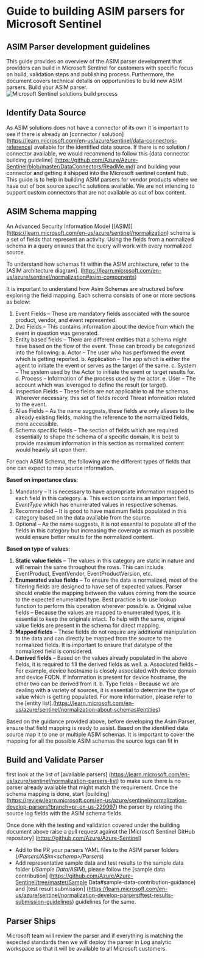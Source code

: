 # Guide to building ASIM parsers for Microsoft Sentinel 

## ASIM Parser development guidelines 
This guide provides an overview of the ASIM parser development that providers can build in Microsoft Sentinel for customers with specific focus on build, validation steps and publishing process. Furthermore, the document covers technical details on opportunities to build new ASIM parsers.
Build your ASIM parser. 
![Microsoft Sentinel solutions build process](https://github.com/Azure/Azure-Sentinel/blob/master/Solutions/Images/ASIM_parser.png)

	
## Identify Data Source 

As ASIM solutions does not have a connector of its own it is important to see if there is already an [connector / solution] (https://learn.microsoft.com/en-us/azure/sentinel/data-connectors-reference) available for the identified data source. If there is no solution / connector available, we would recommend to follow this [data connector building guideline] (https://github.com/Azure/Azure-Sentinel/blob/master/DataConnectors/ReadMe.md) and building your connector and getting it shipped into the Microsoft sentinel content hub. This guide is to help in building ASIM parsers for vendor products where we have out of box source specific solutions available. We are not intending to support custom connectors that are not available as out of box content.
  
## ASIM Schema mapping 

An Advanced Security Information Model [(ASIM)] (https://learn.microsoft.com/en-us/azure/sentinel/normalization) schema is a set of fields that represent an activity. Using the fields from a normalized schema in a query ensures that the query will work with every normalized source.
	
To understand how schemas fit within the ASIM architecture, refer to the [ASIM architecture diagram]. (https://learn.microsoft.com/en-us/azure/sentinel/normalization#asim-components)
 
It is important to understand how Asim Schemas are structured before exploring the field mapping. Each schema consists of one or more sections as below:

1.	Event Fields – These are mandatory fields associated with the source product, vendor, and event represented.
2.	Dvc Fields – This contains information about the device from which the event in question was generated.
3.	Entity based fields – There are different entities that a schema might have based on the flow of the event. These can broadly be categorized into the following:
	a.	Actor – The user who has performed the event which is getting reported.
	b.	Application – The app which is either the agent to initiate the event or serves as the target of the same.
	c.	System – The system used by the Actor to initiate the event or target results for.
	d.	Process – Information of the process used by the actor.
	e.	User – The account which was leveraged to define the result (or target).
4.	Inspection Fields – These fields are not applicable to all the schemas. Wherever necessary, this set of fields record Threat information related to the event.
5.	Alias Fields – As the name suggests, these fields are only aliases to the already existing fields, making the reference to the normalized fields, more accessible.
6.	Schema specific fields – The section of fields which are required essentially to shape the schema of a specific domain. It is best to provide maximum information in this    	section  as normalized content would heavily sit upon them.

For each ASIM Schema, the following are the different types of fields that one can expect to map source information.

**Based on importance class**:
1.	Mandatory – It is necessary to have appropriate information mapped to each field in this category. 
	a.	This section contains an important field, *EventType* which has enumerated values in respective schemas. 
2.	Recommended – It is good to have maximum fields populated in this category based on the data available from the source.
3.	Optional – As the name suggests, it is not essential to populate all of the fields in this category but increasing the coverage as much as possible would ensure better results for the normalized content.

**Based on type of values**:

1.	**Static value fields** – The values in this category are static in nature and will remain the same throughout the rows. This can include EventProduct, EventVendor, EventProductVersion, etc.
2.	**Enumerated value fields** – To ensure the data is normalized, most of the filtering fields are designed to have set of expected values. Parser should enable the mapping between the values coming from the source to the expected enumerated type. Best practice is to use lookup function to perform this operation wherever possible.
	a.	Original value fields – Because the values are mapped to enumerated types, it is essential to keep the originals intact. To help with the same, original value fields are present in the schema for direct mapping.
3.	**Mapped fields** – These fields do not require any additional manipulation to the data and can directly be mapped from the source to the normalized fields. It is important to ensure that datatype of the normalized field is considered.
4.	**Derived fields** – Based on the values already populated in the above fields, it is required to fill the derived fields as well. 
	a.	Associated fields – For example, device hostname is closely associated with device domain and device FQDN. If information is present for device hostname, the other two can be derived from it.
	b.	Type fields – Because we are dealing with a variety of sources, it is essential to determine the type of value which is getting populated. For more information, please refer to the [entity list].(https://learn.microsoft.com/en-us/azure/sentinel/normalization-about-schemas#entities)
	
Based on the guidance provided above, before developing the Asim Parser, ensure that field mapping is ready to assist.
Based on the identified data source map it to one or multiple ASIM schemas. It is important to cover the mapping for all the possible ASIM schemas the source logs can fit in

## Build and Validate Parser  
first look at the list of [available parsers] (https://learn.microsoft.com/en-us/azure/sentinel/normalization-parsers-list) to make sure there is no parser already available that might match the requirement. 
Once the schema mapping is done, start [building] (https://review.learn.microsoft.com/en-us/azure/sentinel/normalization-develop-parsers?branch=pr-en-us-229997) the parser by relating the source log fields with the ASIM schema fields. 

Once done with the testing and validation covered under the building document above raise a pull request against the  [Microsoft Sentinel GitHub repository] (https://github.com/Azure/Azure-Sentinel)
- Add to the PR your parsers YAML files to the ASIM parser folders (*/Parsers/ASim\<schema>\/Parsers*)
- Add representative sample data and test results to the sample data folder (*/Sample Data/ASIM*), please follow the [sample data contribution] (https://github.com/Azure/Azure-Sentinel/tree/master/Sample Data#sample-data-contribution-guidance) and [test result submission] (https://learn.microsoft.com/en-us/azure/sentinel/normalization-develop-parsers#test-results-submission-guidelines) guidelines for the same.

## Parser Ships 
Microsoft team will review the parser and if everything is matching the expected standards then we will deploy the parser in Log analytic workspace so that it will be available to all Microsoft customers.



